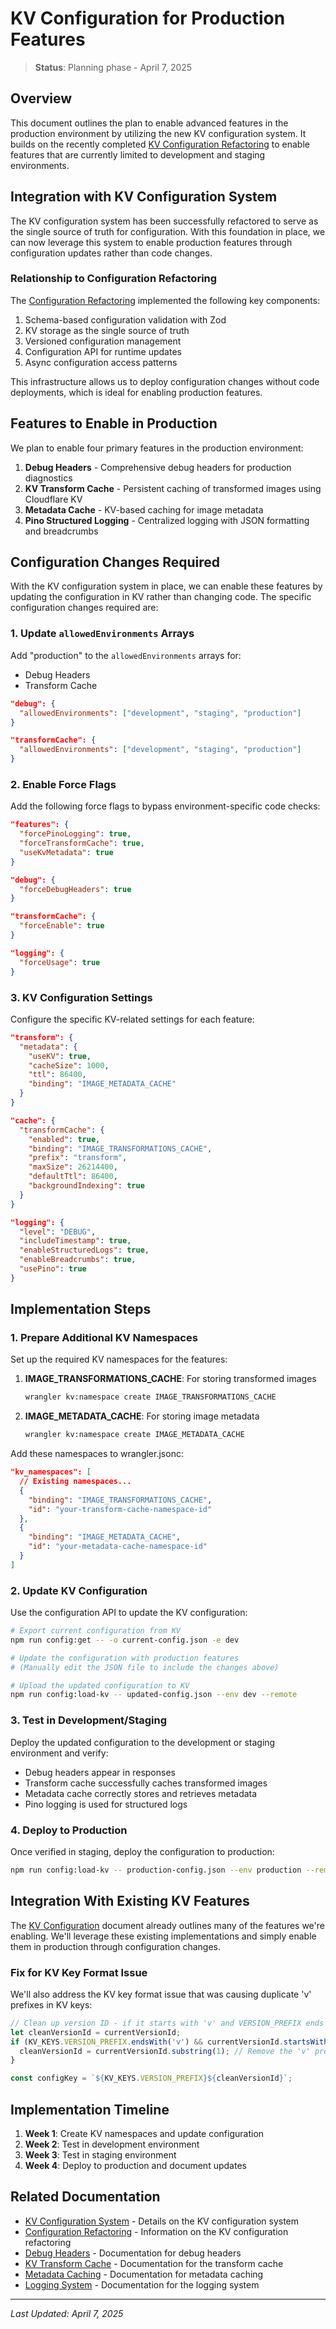 # KV Configuration for Production Features

> **Status**: Planning phase - April 7, 2025

## Overview

This document outlines the plan to enable advanced features in the production environment by utilizing the new KV configuration system. It builds on the recently completed [KV Configuration Refactoring](../../CONFIGURATION_REFACTORING.md) to enable features that are currently limited to development and staging environments.

## Integration with KV Configuration System

The KV configuration system has been successfully refactored to serve as the single source of truth for configuration. With this foundation in place, we can now leverage this system to enable production features through configuration updates rather than code changes.

### Relationship to Configuration Refactoring

The [Configuration Refactoring](../../CONFIGURATION_REFACTORING.md) implemented the following key components:

1. Schema-based configuration validation with Zod
2. KV storage as the single source of truth
3. Versioned configuration management
4. Configuration API for runtime updates
5. Async configuration access patterns

This infrastructure allows us to deploy configuration changes without code deployments, which is ideal for enabling production features.

## Features to Enable in Production

We plan to enable four primary features in the production environment:

1. **Debug Headers** - Comprehensive debug headers for production diagnostics
2. **KV Transform Cache** - Persistent caching of transformed images using Cloudflare KV
3. **Metadata Cache** - KV-based caching for image metadata
4. **Pino Structured Logging** - Centralized logging with JSON formatting and breadcrumbs

## Configuration Changes Required

With the KV configuration system in place, we can enable these features by updating the configuration in KV rather than changing code. The specific configuration changes required are:

### 1. Update `allowedEnvironments` Arrays

Add "production" to the `allowedEnvironments` arrays for:
- Debug Headers
- Transform Cache

```json
"debug": {
  "allowedEnvironments": ["development", "staging", "production"]
}

"transformCache": {
  "allowedEnvironments": ["development", "staging", "production"]
}
```

### 2. Enable Force Flags

Add the following force flags to bypass environment-specific code checks:

```json
"features": {
  "forcePinoLogging": true,
  "forceTransformCache": true,
  "useKvMetadata": true
}

"debug": {
  "forceDebugHeaders": true
}

"transformCache": {
  "forceEnable": true
}

"logging": {
  "forceUsage": true
}
```

### 3. KV Configuration Settings

Configure the specific KV-related settings for each feature:

```json
"transform": {
  "metadata": {
    "useKV": true,
    "cacheSize": 1000,
    "ttl": 86400,
    "binding": "IMAGE_METADATA_CACHE"
  }
}

"cache": {
  "transformCache": {
    "enabled": true,
    "binding": "IMAGE_TRANSFORMATIONS_CACHE",
    "prefix": "transform",
    "maxSize": 26214400,
    "defaultTtl": 86400,
    "backgroundIndexing": true
  }
}

"logging": {
  "level": "DEBUG", 
  "includeTimestamp": true,
  "enableStructuredLogs": true,
  "enableBreadcrumbs": true,
  "usePino": true
}
```

## Implementation Steps

### 1. Prepare Additional KV Namespaces

Set up the required KV namespaces for the features:

1. **IMAGE_TRANSFORMATIONS_CACHE**: For storing transformed images
   ```bash
   wrangler kv:namespace create IMAGE_TRANSFORMATIONS_CACHE
   ```

2. **IMAGE_METADATA_CACHE**: For storing image metadata
   ```bash
   wrangler kv:namespace create IMAGE_METADATA_CACHE
   ```

Add these namespaces to wrangler.jsonc:

```json
"kv_namespaces": [
  // Existing namespaces...
  {
    "binding": "IMAGE_TRANSFORMATIONS_CACHE",
    "id": "your-transform-cache-namespace-id"
  },
  {
    "binding": "IMAGE_METADATA_CACHE",
    "id": "your-metadata-cache-namespace-id"
  }
]
```

### 2. Update KV Configuration

Use the configuration API to update the KV configuration:

```bash
# Export current configuration from KV
npm run config:get -- -o current-config.json -e dev

# Update the configuration with production features
# (Manually edit the JSON file to include the changes above)

# Upload the updated configuration to KV
npm run config:load-kv -- updated-config.json --env dev --remote
```

### 3. Test in Development/Staging

Deploy the updated configuration to the development or staging environment and verify:
- Debug headers appear in responses
- Transform cache successfully caches transformed images
- Metadata cache correctly stores and retrieves metadata
- Pino logging is used for structured logs

### 4. Deploy to Production

Once verified in staging, deploy the configuration to production:

```bash
npm run config:load-kv -- production-config.json --env production --remote
```

## Integration With Existing KV Features

The [KV Configuration](../../KV_CONFIGURATION.md) document already outlines many of the features we're enabling. We'll leverage these existing implementations and simply enable them in production through configuration changes.

### Fix for KV Key Format Issue

We'll also address the KV key format issue that was causing duplicate 'v' prefixes in KV keys:

```typescript
// Clean up version ID - if it starts with 'v' and VERSION_PREFIX ends with 'v', remove the duplicate
let cleanVersionId = currentVersionId;
if (KV_KEYS.VERSION_PREFIX.endsWith('v') && currentVersionId.startsWith('v')) {
  cleanVersionId = currentVersionId.substring(1); // Remove the 'v' prefix from the version ID
}

const configKey = `${KV_KEYS.VERSION_PREFIX}${cleanVersionId}`;
```

## Implementation Timeline

1. **Week 1**: Create KV namespaces and update configuration
2. **Week 2**: Test in development environment
3. **Week 3**: Test in staging environment
4. **Week 4**: Deploy to production and document updates

## Related Documentation

- [KV Configuration System](../../KV_CONFIGURATION.md) - Details on the KV configuration system
- [Configuration Refactoring](../../CONFIGURATION_REFACTORING.md) - Information on the KV configuration refactoring
- [Debug Headers](../../public/debugging/debug-headers.md) - Documentation for debug headers
- [KV Transform Cache](../../public/caching/kv-transform-cache.md) - Documentation for the transform cache
- [Metadata Caching](../../public/caching/metadata-caching-strategy.md) - Documentation for metadata caching
- [Logging System](../../public/debugging/logging.md) - Documentation for the logging system

---

*Last Updated: April 7, 2025*